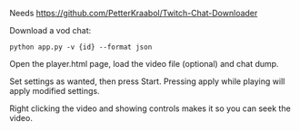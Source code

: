 Needs https://github.com/PetterKraabol/Twitch-Chat-Downloader

Download a vod chat:

`python app.py -v {id} --format json`

Open the player.html page, load the video file (optional) and chat dump.

Set settings as wanted, then press Start. Pressing apply while playing will apply modified settings.

Right clicking the video and showing controls makes it so you can seek the video.
